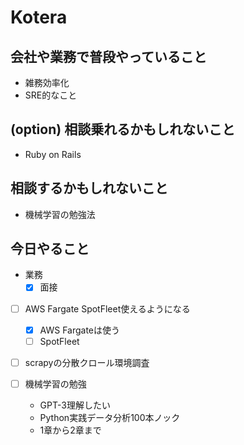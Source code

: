 # Kotera

## 会社や業務で普段やっていること

- 雑務効率化
- SRE的なこと

## (option) 相談乗れるかもしれないこと

- Ruby on Rails

## 相談するかもしれないこと

- 機械学習の勉強法

## 今日やること

- 業務
  - [x] 面接

- [ ] AWS Fargate SpotFleet使えるようになる
    - [x] AWS Fargateは使う
    - [ ] SpotFleet
- [ ] scrapyの分散クロール環境調査

- [ ] 機械学習の勉強
    - GPT-3理解したい
    - Python実践データ分析100本ノック
    - 1章から2章まで

